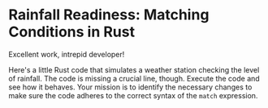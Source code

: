 # Rainfall Readiness: Matching Conditions in Rust

Excellent work, intrepid developer!

Here's a little Rust code that simulates a weather station checking the level of rainfall. The code is missing a crucial line, though. Execute the code and see how it behaves. Your mission is to identify the necessary changes to make sure the code adheres to the correct syntax of the `match` expression.